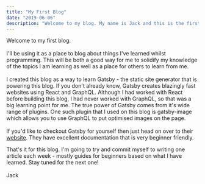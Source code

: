 ```yaml
---
title: "My First Blog"
date: "2019-06-06"
description: "Welcome to my blog. My name is Jack and this is the first article on my new blog website."
---
```


Welcome to my first blog. 
<br><br>
I'll be using it as a place to blog about things I've learned whilst programming. This will be both a good way for me to solidify my knowledge of the topics I am learning as well as a place for others to learn from me. 
<br><br>
I created this blog as a way to learn Gatsby - the static site generator that is powering this blog. If you don't already know, Gatsby creates blazingly fast websites using React and GraphQL. Although I had worked with React before building this blog, I had never worked with GraphQL, so that was a big learning point for me. The true power of Gatsby comes from it's wide range of plugins. One such plugin that I used on this blog is gatsby-image which allows you to use GraphQL to put optimised images on the page. 
<br><br> 
If you'd like to checkout Gatsby for yourself then just head on over to their <a href="https://www.gatsbyjs.org/ " target="_blank">website</a>. They have excellent documentation that is very beginner friendly. 

That's it for this blog. I'm going to try and commit myself to writing one article each week - mostly guides for beginners based on what I have learned. Stay tuned for the next one!
<br><br> 
Jack


